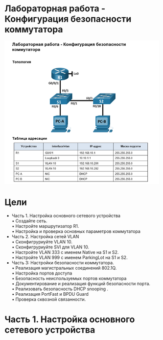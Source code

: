 # Лабораторная работа - Конфигурация безопасности коммутатора 
![](Lab9-Topology.png)

# Цели
- Часть 1. Настройка основного сетевого устройства    
•	Создайте сеть.      
•	Настройте маршрутизатор R1.     
•	Настройка и проверка основных параметров коммутатора        
- Часть 2. Настройка сетей VLAN       
•	Сконфигруриуйте VLAN 10.        
•	Сконфигруриуйте SVI для VLAN 10.        
•	Настройте VLAN 333 с именем Native на S1 и S2.      
•	Настройте VLAN 999 с именем ParkingLot на S1 и S2.      
- Часть 3: Настройки безопасности коммутатора.        
•	Реализация магистральных соединений 802.1Q.     
•	Настройка портов доступа        
•	Безопасность неиспользуемых портов коммутатора      
•	Документирование и реализация функций безопасности порта.       
•	Реализовать безопасность DHCP snooping .        
•	Реализация PortFast и BPDU Guard        
•	Проверка сквозной связанности.      

# Часть 1. Настройка основного сетевого устройства
